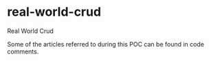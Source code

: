 # real-world-crud
Real World Crud

Some of the articles referred to during this POC can be found in code comments.
